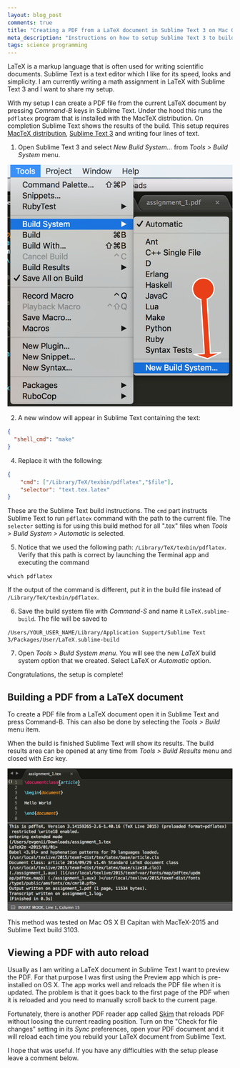 ```yaml
---
layout: blog_post
comments: true
title: "Creating a PDF from a LaTeX document in Sublime Text 3 on Mac OS X"
meta_description: "Instructions on how to setup Sublime Text 3 to build PDF from a LaTeX document."
tags: science programming
---
```


LaTeX is a markup language that is often used for writing scientific documents.  Sublime Text is a text editor which I like for its speed, looks and simplicity. I am currently writing a math assignment in LaTeX with Sublime Text 3 and I want to share my setup.

With my setup I can create a PDF file from the current LaTeX document by pressing *Command-B* keys in Sublime Text. Under the hood this runs the `pdflatex` program that is installed with the MacTeX distribution. On completion Sublime Text shows the results of the build.
This setup requires [MacTeX distribution](http://www.tug.org/mactex/), [Sublime Text 3](https://www.sublimetext.com/3) and writing four lines of text.



1) Open Sublime Text 3 and select *New Build System...* from *Tools > Build System* menu.

<div class='isTextCentered'>
  <img src='/image/blog/2016-03-30-creating-pdf-from-latex-sublime-text-3/010_create_new_build_system.png' alt='Create new LaTeX build system' class='isMax400PxWide hasBorderShade90'>
</div>

2) A new window will appear in Sublime Text containing the text:

```JSON
{
  "shell_cmd": "make"
}
```

4) Replace it with the following:

```JSON
{
    "cmd": ["/Library/TeX/texbin/pdflatex","$file"],
    "selector": "text.tex.latex"
}
```

These are the Sublime Text build instructions. The `cmd` part instructs Sublime Text to run `pdflatex` command with the path to the current file. The `selector` setting is for using this build method for all ".tex" files when *Tools > Build System > Automatic* is selected.

5) Notice that we used the following path: `/Library/TeX/texbin/pdflatex`. Verify that this path is correct by launching the Terminal app and executing the command

```
which pdflatex
```

If the output of the command is different, put it in the build file instead of `/Library/TeX/texbin/pdflatex`.

6) Save the build system file with *Command-S* and name it `LaTeX.sublime-build`. The file will be saved to

```
/Users/YOUR_USER_NAME/Library/Application Support/Sublime Text 3/Packages/User/LaTeX.sublime-build
```

7) Open *Tools > Build System menu*. You will see the new *LaTeX* build system option that we created. Select LaTeX or *Automatic* option.

Congratulations, the setup is complete!


## Building a PDF from a LaTeX document

To create a PDF file from a LaTeX document open it in Sublime Text and press Command-B. This can also be done by selecting the *Tools > Build* menu item.

When the build is finished Sublime Text will show its results. The build results area can be opened at any time from *Tools > Build Results* menu and closed with *Esc* key.

<div class='isTextCentered'>
  <img src='/image/blog/2016-03-30-creating-pdf-from-latex-sublime-text-3/020_latex_build_results_sublime_text.png' alt='LaTeX build results in Sublime Text' class='isMax100PercentWide hasBorderShade90'>
</div>


This method was tested on Mac OS X El Capitan with MacTeX-2015 and Sublime Text build 3103.

## Viewing a PDF with auto reload

Usually as I am writing a LaTeX document in Sublime Text I want to preview the PDF. For that purpose I was first using the Preview app which is pre-installed on OS X. The app works well and reloads the PDF file when it is updated. The problem is that it goes back to the first page of the PDF when it is reloaded and you need to manually scroll back to the current page.

Fortunately, there is another PDF reader app called [Skim](http://skim-app.sourceforge.net/) that reloads PDF without loosing the current reading position. Turn on the "Check for file changes" setting in its *Sync* preferences, open your PDF document and it will reload each time you rebuild your LaTeX document from Sublime Text.

I hope that was useful. If you have any difficulties with the setup please leave a comment below.